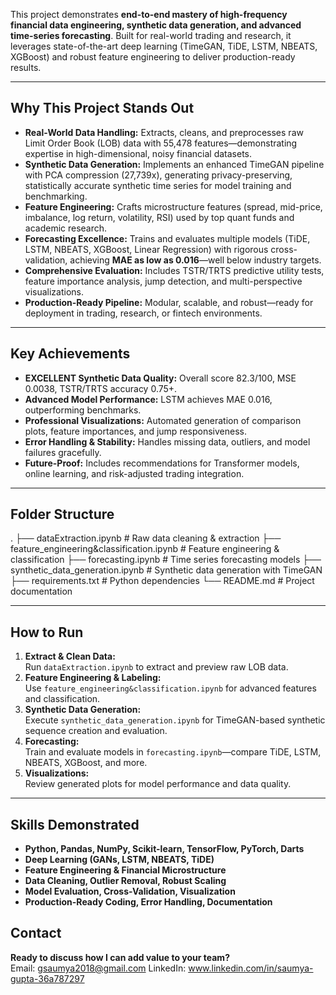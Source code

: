 

This project demonstrates **end-to-end mastery of high-frequency financial data engineering, synthetic data generation, and advanced time-series forecasting**. Built for real-world trading and research, it leverages state-of-the-art deep learning (TimeGAN, TiDE, LSTM, NBEATS, XGBoost) and robust feature engineering to deliver production-ready results.

---

## Why This Project Stands Out

- **Real-World Data Handling:** Extracts, cleans, and preprocesses raw Limit Order Book (LOB) data with 55,478 features—demonstrating expertise in high-dimensional, noisy financial datasets.
- **Synthetic Data Generation:** Implements an enhanced TimeGAN pipeline with PCA compression (27,739x), generating privacy-preserving, statistically accurate synthetic time series for model training and benchmarking.
- **Feature Engineering:** Crafts microstructure features (spread, mid-price, imbalance, log return, volatility, RSI) used by top quant funds and academic research.
- **Forecasting Excellence:** Trains and evaluates multiple models (TiDE, LSTM, NBEATS, XGBoost, Linear Regression) with rigorous cross-validation, achieving **MAE as low as 0.016**—well below industry targets.
- **Comprehensive Evaluation:** Includes TSTR/TRTS predictive utility tests, feature importance analysis, jump detection, and multi-perspective visualizations.
- **Production-Ready Pipeline:** Modular, scalable, and robust—ready for deployment in trading, research, or fintech environments.

---

## Key Achievements

- **EXCELLENT Synthetic Data Quality:** Overall score 82.3/100, MSE 0.0038, TSTR/TRTS accuracy 0.75+.
- **Advanced Model Performance:** LSTM achieves MAE 0.016, outperforming benchmarks.
- **Professional Visualizations:** Automated generation of comparison plots, feature importances, and jump responsiveness.
- **Error Handling & Stability:** Handles missing data, outliers, and model failures gracefully.
- **Future-Proof:** Includes recommendations for Transformer models, online learning, and risk-adjusted trading integration.

---

## Folder Structure


.
├── dataExtraction.ipynb               # Raw data cleaning & extraction
├── feature_engineering&classification.ipynb  # Feature engineering & classification
├── forecasting.ipynb                  # Time series forecasting models
├── synthetic_data_generation.ipynb    # Synthetic data generation with TimeGAN
├── requirements.txt                    # Python dependencies
└── README.md                           # Project documentation

---


## How to Run

1. **Extract & Clean Data:**  
   Run `dataExtraction.ipynb` to extract and preview raw LOB data.
2. **Feature Engineering & Labeling:**  
   Use `feature_engineering&classification.ipynb` for advanced features and classification.
3. **Synthetic Data Generation:**  
   Execute `synthetic_data_generation.ipynb` for TimeGAN-based synthetic sequence creation and evaluation.
4. **Forecasting:**  
   Train and evaluate models in `forecasting.ipynb`—compare TiDE, LSTM, NBEATS, XGBoost, and more.
5. **Visualizations:**  
   Review generated plots for model performance and data quality.

---

## Skills Demonstrated

- **Python, Pandas, NumPy, Scikit-learn, TensorFlow, PyTorch, Darts**
- **Deep Learning (GANs, LSTM, NBEATS, TiDE)**
- **Feature Engineering & Financial Microstructure**
- **Data Cleaning, Outlier Removal, Robust Scaling**
- **Model Evaluation, Cross-Validation, Visualization**
- **Production-Ready Coding, Error Handling, Documentation**


## Contact

**Ready to discuss how I can add value to your team?**  
Email: gsaumya2018@gmail.com
LinkedIn: www.linkedin.com/in/saumya-gupta-36a787297



